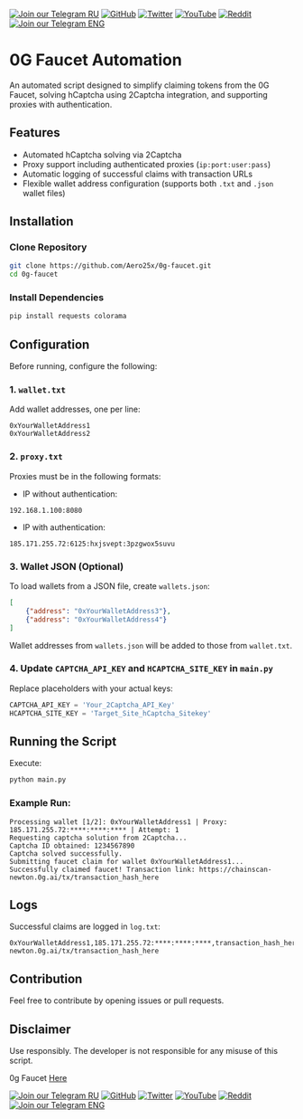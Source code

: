 [![Join our Telegram RU](https://img.shields.io/badge/Telegram-RU-03A500?style=for-the-badge&logo=telegram&logoColor=white&labelColor=blue&color=red)](https://t.me/hidden_coding)
[![GitHub](https://img.shields.io/badge/GitHub-181717?style=for-the-badge&logo=github&logoColor=white)](https://github.com/aero25x)
[![Twitter](https://img.shields.io/badge/Twitter-1DA1F2?style=for-the-badge&logo=x&logoColor=white)](https://x.com/aero25x)
[![YouTube](https://img.shields.io/badge/YouTube-FF0000?style=for-the-badge&logo=youtube&logoColor=white)](https://www.youtube.com/@flaming_chameleon)
[![Reddit](https://img.shields.io/badge/Reddit-FF3A00?style=for-the-badge&logo=reddit&logoColor=white)](https://www.reddit.com/r/HiddenCode/)
[![Join our Telegram ENG](https://img.shields.io/badge/Telegram-EN-03A500?style=for-the-badge&logo=telegram&logoColor=white&labelColor=blue&color=red)](https://t.me/hidden_coding_en)

# 0G Faucet Automation

An automated script designed to simplify claiming tokens from the 0G Faucet, solving hCaptcha using 2Captcha integration, and supporting proxies with authentication.

## Features

- Automated hCaptcha solving via 2Captcha
- Proxy support including authenticated proxies (`ip:port:user:pass`)
- Automatic logging of successful claims with transaction URLs
- Flexible wallet address configuration (supports both `.txt` and `.json` wallet files)

## Installation

### Clone Repository

```bash
git clone https://github.com/Aero25x/0g-faucet.git
cd 0g-faucet
```

### Install Dependencies

```bash
pip install requests colorama
```

## Configuration

Before running, configure the following:

### 1. `wallet.txt`
Add wallet addresses, one per line:

```text
0xYourWalletAddress1
0xYourWalletAddress2
```

### 2. `proxy.txt`
Proxies must be in the following formats:

- IP without authentication:

```text
192.168.1.100:8080
```

- IP with authentication:

```text
185.171.255.72:6125:hxjsvept:3pzgwox5suvu
```

### 3. Wallet JSON (Optional)
To load wallets from a JSON file, create `wallets.json`:

```json
[
    {"address": "0xYourWalletAddress3"},
    {"address": "0xYourWalletAddress4"}
]
```

Wallet addresses from `wallets.json` will be added to those from `wallet.txt`.

### 4. Update `CAPTCHA_API_KEY` and `HCAPTCHA_SITE_KEY` in `main.py`

Replace placeholders with your actual keys:

```python
CAPTCHA_API_KEY = 'Your_2Captcha_API_Key'
HCAPTCHA_SITE_KEY = 'Target_Site_hCaptcha_Sitekey'
```

## Running the Script

Execute:

```bash
python main.py
```

### Example Run:

```
Processing wallet [1/2]: 0xYourWalletAddress1 | Proxy: 185.171.255.72:****:****:**** | Attempt: 1
Requesting captcha solution from 2Captcha...
Captcha ID obtained: 1234567890
Captcha solved successfully.
Submitting faucet claim for wallet 0xYourWalletAddress1...
Successfully claimed faucet! Transaction link: https://chainscan-newton.0g.ai/tx/transaction_hash_here
```

## Logs

Successful claims are logged in `log.txt`:

```
0xYourWalletAddress1,185.171.255.72:****:****:****,transaction_hash_here,https://chainscan-newton.0g.ai/tx/transaction_hash_here
```

## Contribution

Feel free to contribute by opening issues or pull requests.

## Disclaimer

Use responsibly. The developer is not responsible for any misuse of this script.

0g Faucet [Here](https://hub.0g.ai/faucet)

[![Join our Telegram RU](https://img.shields.io/badge/Telegram-RU-03A500?style=for-the-badge&logo=telegram&logoColor=white&labelColor=blue&color=red)](https://t.me/hidden_coding)
[![GitHub](https://img.shields.io/badge/GitHub-181717?style=for-the-badge&logo=github&logoColor=white)](https://github.com/aero25x)
[![Twitter](https://img.shields.io/badge/Twitter-1DA1F2?style=for-the-badge&logo=x&logoColor=white)](https://x.com/aero25x)
[![YouTube](https://img.shields.io/badge/YouTube-FF0000?style=for-the-badge&logo=youtube&logoColor=white)](https://www.youtube.com/@flaming_chameleon)
[![Reddit](https://img.shields.io/badge/Reddit-FF3A00?style=for-the-badge&logo=reddit&logoColor=white)](https://www.reddit.com/r/HiddenCode/)
[![Join our Telegram ENG](https://img.shields.io/badge/Telegram-EN-03A500?style=for-the-badge&logo=telegram&logoColor=white&labelColor=blue&color=red)](https://t.me/hidden_coding_en)


